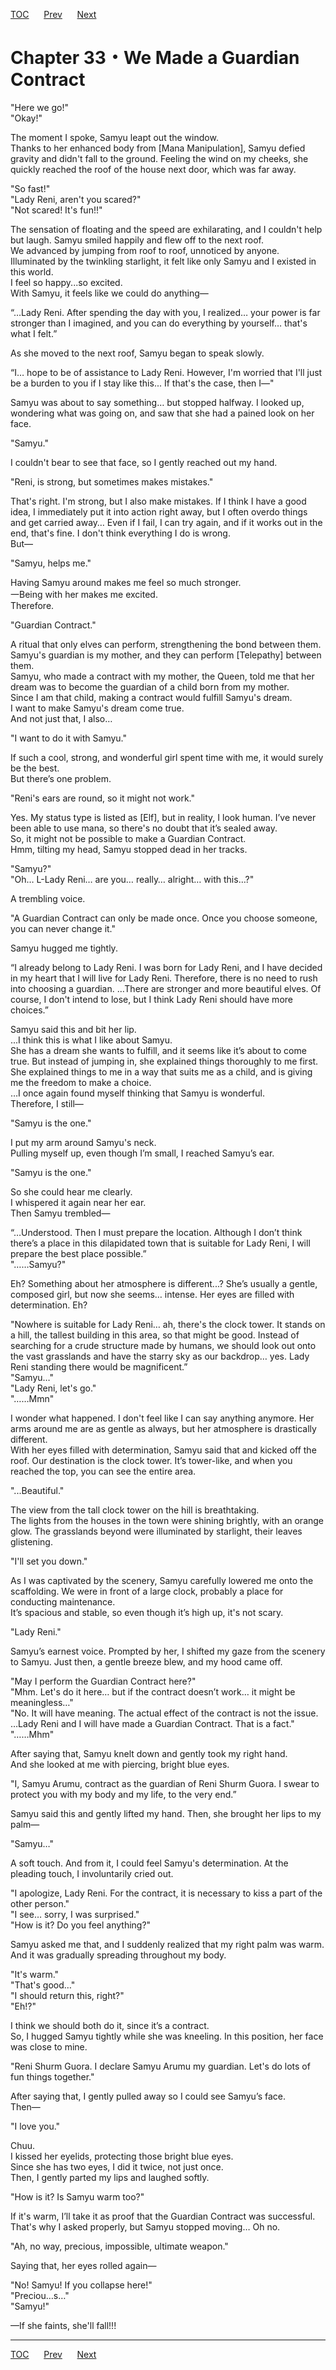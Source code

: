[TOC](../readme.md)&nbsp;&nbsp;&nbsp;&nbsp;&nbsp;&nbsp;[Prev](Section_0032.md)&nbsp;&nbsp;&nbsp;&nbsp;&nbsp;&nbsp;[Next](Section_0034.md)



# Chapter 33・We Made a Guardian Contract

"Here we go!"  
"Okay!"  
  
The moment I spoke, Samyu leapt out the window.  
Thanks to her enhanced body from \[Mana Manipulation\], Samyu defied
gravity and didn't fall to the ground. Feeling the wind on my cheeks,
she quickly reached the roof of the house next door, which was far
away.  
  
"So fast!"  
"Lady Reni, aren't you scared?"  
"Not scared! It's fun!!"  
  
The sensation of floating and the speed are exhilarating, and I couldn't
help but laugh. Samyu smiled happily and flew off to the next roof.  
We advanced by jumping from roof to roof, unnoticed by anyone.  
Illuminated by the twinkling starlight, it felt like only Samyu and I
existed in this world.  
I feel so happy...so excited.  
With Samyu, it feels like we could do anything—  
  
“…Lady Reni. After spending the day with you, I realized… your power is
far stronger than I imagined, and you can do everything by yourself…
that's what I felt.”  
  
As she moved to the next roof, Samyu began to speak slowly.  
  
“I… hope to be of assistance to Lady Reni. However, I'm worried that
I'll just be a burden to you if I stay like this... If that's the case,
then I―"  
  
Samyu was about to say something… but stopped halfway. I looked up,
wondering what was going on, and saw that she had a pained look on her
face.  
  
"Samyu."  
  
I couldn't bear to see that face, so I gently reached out my hand.  
  
"Reni, is strong, but sometimes makes mistakes."  
  
That's right. I'm strong, but I also make mistakes. If I think I have a
good idea, I immediately put it into action right away, but I often
overdo things and get carried away… Even if I fail, I can try again, and
if it works out in the end, that's fine. I don't think everything I do
is wrong.  
But—  
  
"Samyu, helps me."  
  
Having Samyu around makes me feel so much stronger.  
一Being with her makes me excited.  
Therefore.  
  
"Guardian Contract."  
  
A ritual that only elves can perform, strengthening the bond between
them.  
Samyu's guardian is my mother, and they can perform \[Telepathy\]
between them.  
Samyu, who made a contract with my mother, the Queen, told me that her
dream was to become the guardian of a child born from my mother.  
Since I am that child, making a contract would fulfill Samyu's dream.  
I want to make Samyu's dream come true.  
And not just that, I also…  
  
"I want to do it with Samyu."  
  
If such a cool, strong, and wonderful girl spent time with me, it would
surely be the best.  
But there’s one problem.  
  
"Reni's ears are round, so it might not work."  
  
Yes. My status type is listed as \[Elf\], but in reality, I look human.
I’ve never been able to use mana, so there's no doubt that it’s sealed
away.  
So, it might not be possible to make a Guardian Contract.  
Hmm, tilting my head, Samyu stopped dead in her tracks.  
  
"Samyu?"  
"Oh… L-Lady Reni… are you… really… alright… with this…?"  
  
A trembling voice.  
  
"A Guardian Contract can only be made once. Once you choose someone, you
can never change it."  
  
Samyu hugged me tightly.  
  
“I already belong to Lady Reni. I was born for Lady Reni, and I have
decided in my heart that I will live for Lady Reni. Therefore, there is
no need to rush into choosing a guardian. …There are stronger and more
beautiful elves. Of course, I don't intend to lose, but I think Lady
Reni should have more choices.”  
  
Samyu said this and bit her lip.  
...I think this is what I like about Samyu.  
She has a dream she wants to fulfill, and it seems like it’s about to
come true. But instead of jumping in, she explained things thoroughly to
me first. She explained things to me in a way that suits me as a child,
and is giving me the freedom to make a choice.  
…I once again found myself thinking that Samyu is wonderful.  
Therefore, I still—  
  
"Samyu is the one."  
  
I put my arm around Samyu's neck.  
Pulling myself up, even though I’m small, I reached Samyu’s ear.  
  
"Samyu is the one."  
  
So she could hear me clearly.  
I whispered it again near her ear.  
Then Samyu trembled—  
  
“…Understood. Then I must prepare the location. Although I don’t think
there’s a place in this dilapidated town that is suitable for Lady Reni,
I will prepare the best place possible.”  
"……Samyu?"  
  
Eh? Something about her atmosphere is different...? She’s usually a
gentle, composed girl, but now she seems… intense. Her eyes are filled
with determination. Eh?  
  
"Nowhere is suitable for Lady Reni… ah, there's the clock tower. It
stands on a hill, the tallest building in this area, so that might be
good. Instead of searching for a crude structure made by humans, we
should look out onto the vast grasslands and have the starry sky as our
backdrop… yes. Lady Reni standing there would be magnificent.”  
"Samyu…"  
"Lady Reni, let's go."  
"……Mmn"  
  
I wonder what happened. I don't feel like I can say anything anymore.
Her arms around me are as gentle as always, but her atmosphere is
drastically different.  
With her eyes filled with determination, Samyu said that and kicked off
the roof. Our destination is the clock tower. It’s tower-like, and when
you reached the top, you can see the entire area.  
  
"...Beautiful."  
  
The view from the tall clock tower on the hill is breathtaking.  
The lights from the houses in the town were shining brightly, with an
orange glow. The grasslands beyond were illuminated by starlight, their
leaves glistening.  
  
"I'll set you down."  
  
As I was captivated by the scenery, Samyu carefully lowered me onto the
scaffolding. We were in front of a large clock, probably a place for
conducting maintenance.  
It’s spacious and stable, so even though it’s high up, it's not scary.  
  
"Lady Reni."  
  
Samyu’s earnest voice. Prompted by her, I shifted my gaze from the
scenery to Samyu. Just then, a gentle breeze blew, and my hood came
off.  
  
"May I perform the Guardian Contract here?"  
"Mhm. Let's do it here… but if the contract doesn’t work… it might be
meaningless…"  
"No. It will have meaning. The actual effect of the contract is not the
issue. …Lady Reni and I will have made a Guardian Contract. That is a
fact."  
"……Mhm"  
  
After saying that, Samyu knelt down and gently took my right hand.  
And she looked at me with piercing, bright blue eyes.  
  
"I, Samyu Arumu, contract as the guardian of Reni Shurm Guora. I swear
to protect you with my body and my life, to the very end.”  
  
Samyu said this and gently lifted my hand. Then, she brought her lips to
my palm—  
  
"Samyu…"  
  
A soft touch. And from it, I could feel Samyu's determination. At the
pleading touch, I involuntarily cried out.  
  
"I apologize, Lady Reni. For the contract, it is necessary to kiss a
part of the other person."  
"I see… sorry, I was surprised."  
"How is it? Do you feel anything?"  
  
Samyu asked me that, and I suddenly realized that my right palm was
warm.  
And it was gradually spreading throughout my body.  
  
"It's warm."  
"That's good…"  
"I should return this, right?"  
"Eh!?"  
  
I think we should both do it, since it’s a contract.  
So, I hugged Samyu tightly while she was kneeling. In this position, her
face was close to mine.  
  
"Reni Shurm Guora. I declare Samyu Arumu my guardian. Let's do lots of
fun things together."  
  
After saying that, I gently pulled away so I could see Samyu’s face.  
Then—  
  
"I love you."  
  
Chuu.  
I kissed her eyelids, protecting those bright blue eyes.  
Since she has two eyes, I did it twice, not just once.  
Then, I gently parted my lips and laughed softly.  
  
"How is it? Is Samyu warm too?"  
  
If it's warm, I’ll take it as proof that the Guardian Contract was
successful.  
That's why I asked properly, but Samyu stopped moving… Oh no.  
  
"Ah, no way, precious, impossible, ultimate weapon."  
  
Saying that, her eyes rolled again—  
  
"No! Samyu! If you collapse here!"  
"Preciou…s…"  
"Samyu!"  
  
—If she faints, she'll fall!!!  
  
  
  


---
[TOC](../readme.md)&nbsp;&nbsp;&nbsp;&nbsp;&nbsp;&nbsp;[Prev](Section_0032.md)&nbsp;&nbsp;&nbsp;&nbsp;&nbsp;&nbsp;[Next](Section_0034.md)

